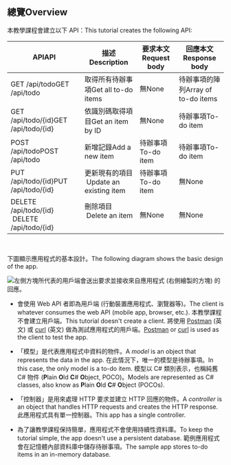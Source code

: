 ## <a name="overview"></a><span data-ttu-id="1e3bf-101">總覽</span><span class="sxs-lookup"><span data-stu-id="1e3bf-101">Overview</span></span>

<span data-ttu-id="1e3bf-102">本教學課程會建立以下 API：</span><span class="sxs-lookup"><span data-stu-id="1e3bf-102">This tutorial creates the following API:</span></span>

|<span data-ttu-id="1e3bf-103">API</span><span class="sxs-lookup"><span data-stu-id="1e3bf-103">API</span></span> | <span data-ttu-id="1e3bf-104">描述</span><span class="sxs-lookup"><span data-stu-id="1e3bf-104">Description</span></span> | <span data-ttu-id="1e3bf-105">要求本文</span><span class="sxs-lookup"><span data-stu-id="1e3bf-105">Request body</span></span> | <span data-ttu-id="1e3bf-106">回應本文</span><span class="sxs-lookup"><span data-stu-id="1e3bf-106">Response body</span></span> |
|--- | ---- | ---- | ---- |
|<span data-ttu-id="1e3bf-107">GET /api/todo</span><span class="sxs-lookup"><span data-stu-id="1e3bf-107">GET /api/todo</span></span> | <span data-ttu-id="1e3bf-108">取得所有待辦事項</span><span class="sxs-lookup"><span data-stu-id="1e3bf-108">Get all to-do items</span></span> | <span data-ttu-id="1e3bf-109">無</span><span class="sxs-lookup"><span data-stu-id="1e3bf-109">None</span></span> | <span data-ttu-id="1e3bf-110">待辦事項的陣列</span><span class="sxs-lookup"><span data-stu-id="1e3bf-110">Array of to-do items</span></span>|
|<span data-ttu-id="1e3bf-111">GET /api/todo/{id}</span><span class="sxs-lookup"><span data-stu-id="1e3bf-111">GET /api/todo/{id}</span></span> | <span data-ttu-id="1e3bf-112">依識別碼取得項目</span><span class="sxs-lookup"><span data-stu-id="1e3bf-112">Get an item by ID</span></span> | <span data-ttu-id="1e3bf-113">無</span><span class="sxs-lookup"><span data-stu-id="1e3bf-113">None</span></span> | <span data-ttu-id="1e3bf-114">待辦事項</span><span class="sxs-lookup"><span data-stu-id="1e3bf-114">To-do item</span></span>|
|<span data-ttu-id="1e3bf-115">POST /api/todo</span><span class="sxs-lookup"><span data-stu-id="1e3bf-115">POST /api/todo</span></span> | <span data-ttu-id="1e3bf-116">新增記錄</span><span class="sxs-lookup"><span data-stu-id="1e3bf-116">Add a new item</span></span> | <span data-ttu-id="1e3bf-117">待辦事項</span><span class="sxs-lookup"><span data-stu-id="1e3bf-117">To-do item</span></span> | <span data-ttu-id="1e3bf-118">待辦事項</span><span class="sxs-lookup"><span data-stu-id="1e3bf-118">To-do item</span></span> |
|<span data-ttu-id="1e3bf-119">PUT /api/todo/{id}</span><span class="sxs-lookup"><span data-stu-id="1e3bf-119">PUT /api/todo/{id}</span></span> | <span data-ttu-id="1e3bf-120">更新現有的項目 &nbsp;</span><span class="sxs-lookup"><span data-stu-id="1e3bf-120">Update an existing item &nbsp;</span></span> | <span data-ttu-id="1e3bf-121">待辦事項</span><span class="sxs-lookup"><span data-stu-id="1e3bf-121">To-do item</span></span> | <span data-ttu-id="1e3bf-122">無</span><span class="sxs-lookup"><span data-stu-id="1e3bf-122">None</span></span> |
|<span data-ttu-id="1e3bf-123">DELETE /api/todo/{id} &nbsp; &nbsp;</span><span class="sxs-lookup"><span data-stu-id="1e3bf-123">DELETE /api/todo/{id} &nbsp; &nbsp;</span></span> | <span data-ttu-id="1e3bf-124">刪除項目 &nbsp; &nbsp;</span><span class="sxs-lookup"><span data-stu-id="1e3bf-124">Delete an item &nbsp; &nbsp;</span></span> | <span data-ttu-id="1e3bf-125">無</span><span class="sxs-lookup"><span data-stu-id="1e3bf-125">None</span></span> | <span data-ttu-id="1e3bf-126">無</span><span class="sxs-lookup"><span data-stu-id="1e3bf-126">None</span></span>|

<br>

<span data-ttu-id="1e3bf-127">下圖顯示應用程式的基本設計。</span><span class="sxs-lookup"><span data-stu-id="1e3bf-127">The following diagram shows the basic design of the app.</span></span>

![左側方塊所代表的用戶端會送出要求並接收來自應用程式 (右側繪製的方塊) 的回應。](../../tutorials/first-web-api/_static/architecture.png)

* <span data-ttu-id="1e3bf-132">會使用 Web API 者即為用戶端 (行動裝置應用程式、瀏覽器等)。</span><span class="sxs-lookup"><span data-stu-id="1e3bf-132">The client is whatever consumes the web API (mobile app, browser, etc.).</span></span> <span data-ttu-id="1e3bf-133">本教學課程不會建立用戶端。</span><span class="sxs-lookup"><span data-stu-id="1e3bf-133">This tutorial doesn't create a client.</span></span> <span data-ttu-id="1e3bf-134">將使用 [Postman](https://www.getpostman.com/) \(英文\) 或 [curl](https://developer.apple.com/legacy/library/documentation/Darwin/Reference/ManPages/man1/curl.1.html) \(英文\) 做為測試應用程式的用戶端。</span><span class="sxs-lookup"><span data-stu-id="1e3bf-134">[Postman](https://www.getpostman.com/) or [curl](https://developer.apple.com/legacy/library/documentation/Darwin/Reference/ManPages/man1/curl.1.html) is used as the client to test the app.</span></span>

* <span data-ttu-id="1e3bf-135">「模型」是代表應用程式中資料的物件。</span><span class="sxs-lookup"><span data-stu-id="1e3bf-135">A *model* is an object that represents the data in the app.</span></span> <span data-ttu-id="1e3bf-136">在此情況下，唯一的模型是待辦事項。</span><span class="sxs-lookup"><span data-stu-id="1e3bf-136">In this case, the only model is a to-do item.</span></span> <span data-ttu-id="1e3bf-137">模型以 C# 類別表示，也稱純舊 C# 物件 (**P**lain **O**ld **C**# **O**bject, POCO)。</span><span class="sxs-lookup"><span data-stu-id="1e3bf-137">Models are represented as C# classes, also know as **P**lain **O**ld **C**# **O**bject (POCOs).</span></span>

* <span data-ttu-id="1e3bf-138">「控制器」是用來處理 HTTP 要求並建立 HTTP 回應的物件。</span><span class="sxs-lookup"><span data-stu-id="1e3bf-138">A *controller* is an object that handles HTTP requests and creates the HTTP response.</span></span> <span data-ttu-id="1e3bf-139">此應用程式具有單一控制器。</span><span class="sxs-lookup"><span data-stu-id="1e3bf-139">This app has a single controller.</span></span>

* <span data-ttu-id="1e3bf-140">為了讓教學課程保持簡單，應用程式不會使用持續性資料庫。</span><span class="sxs-lookup"><span data-stu-id="1e3bf-140">To keep the tutorial simple, the app doesn't use a persistent database.</span></span> <span data-ttu-id="1e3bf-141">範例應用程式會在記憶體內部資料庫中儲存待辦事項。</span><span class="sxs-lookup"><span data-stu-id="1e3bf-141">The sample app stores to-do items in an in-memory database.</span></span>
